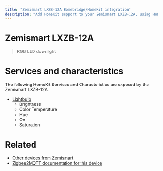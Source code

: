 ```yaml
---
title: "Zemismart LXZB-12A Homebridge/HomeKit integration"
description: "Add HomeKit support to your Zemismart LXZB-12A, using Homebridge, Zigbee2MQTT and homebridge-z2m."
---
```

<!---
This file has been GENERATED using src/docgen/docgen.ts
DO NOT EDIT THIS FILE MANUALLY!
-->
# Zemismart LXZB-12A
> RGB LED downlight


# Services and characteristics
The following HomeKit Services and Characteristics are exposed by
the Zemismart LXZB-12A

* [Lightbulb](../../light.md)
  * Brightness
  * Color Temperature
  * Hue
  * On
  * Saturation


# Related
* [Other devices from Zemismart](../index.md#zemismart)
* [Zigbee2MQTT documentation for this device](https://www.zigbee2mqtt.io/devices/LXZB-12A.html)